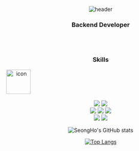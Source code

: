 <div align="center">
  
  ![header](https://capsule-render.vercel.app/api?type=waving&color=auto&height=300&section=header&text=Hi&nbsp;there!&fontSize=60)
  
  ### Backend Developer
<br><br>

  ### Skills
<p>
<div style="display: flex; align-items: flex-start;"><img src="https://techstack-generator.vercel.app/java-icon.svg" alt="icon" width="65" height="65" /></div><br>
<img src="https://img.shields.io/badge/Spring-6DB33F?style=for-the-badge&logo=spring&logoColor=white"/>
<img src="https://img.shields.io/badge/Spring Boot-6DB33F?style=for-the-badge&logo=springboot&logoColor=white"/><br>
<img src="https://img.shields.io/badge/Hibernate-59666C?style=for-the-badge&logo=hibernate&logoColor=white"/>
<img src="https://img.shields.io/badge/MySQL-4479A1?style=for-the-badge&logo=mysql&logoColor=white"/>
<img src="https://img.shields.io/badge/Redis-DC382D?style=for-the-badge&logo=redis&logoColor=white"/><br>
<img src="https://img.shields.io/badge/Git-F05032?style=for-the-badge&logo=git&logoColor=white"/>
<img src="https://img.shields.io/badge/Github Actions-2088FF?style=for-the-badge&logo=githubactions&logoColor=white"/>
</p>
  
![SeongHo's GitHub stats](https://github-readme-stats.vercel.app/api?username=SeongHo5&count_private=true&show_icons=true&theme=default) 

[![Top Langs](https://github-readme-stats.vercel.app/api/top-langs/?username=SeongHo5&layout=compact)](https://github.com/SeongHo5/github-readme-stats)

</div>
